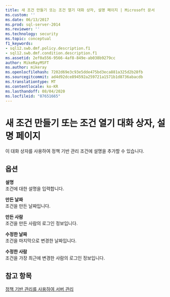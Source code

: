 ```yaml
---
title: 새 조건 만들기 또는 조건 열기 대화 상자, 설명 페이지 | Microsoft 문서
ms.custom: ''
ms.date: 06/13/2017
ms.prod: sql-server-2014
ms.reviewer: ''
ms.technology: security
ms.topic: conceptual
f1_keywords:
- sql12.swb.dmf.policy.description.f1
- sql12.swb.dmf.condition.description.f1
ms.assetid: 2ef0a556-9566-4af8-849e-ab038b9279cc
author: MikeRayMSFT
ms.author: mikeray
ms.openlocfilehash: 7202d69e3c93e5dde475bd3eca881a325d2b28fb
ms.sourcegitcommit: ad4d92dce894592a259721a1571b1d8736abacdb
ms.translationtype: MT
ms.contentlocale: ko-KR
ms.lasthandoff: 08/04/2020
ms.locfileid: "87651665"
---
```

# <a name="create-new-condition-or-open-condition-dialog-box-description-page"></a>새 조건 만들기 또는 조건 열기 대화 상자, 설명 페이지
  이 대화 상자를 사용하여 정책 기반 관리 조건에 설명을 추가할 수 있습니다.  
  
## <a name="options"></a>옵션  
 **설명**  
 조건에 대한 설명을 입력합니다.  
  
 **만든 날짜**  
 조건을 만든 날짜입니다.  
  
 **만든 사람**  
 조건을 만든 사람의 로그인 정보입니다.  
  
 **수정한 날짜**  
 조건을 마지막으로 변경한 날짜입니다.  
  
 **수정한 사람**  
 조건을 가장 최근에 변경한 사람의 로그인 정보입니다.  
  
## <a name="see-also"></a>참고 항목  
 [정책 기반 관리를 사용하여 서버 관리](administer-servers-by-using-policy-based-management.md)  
  
  

